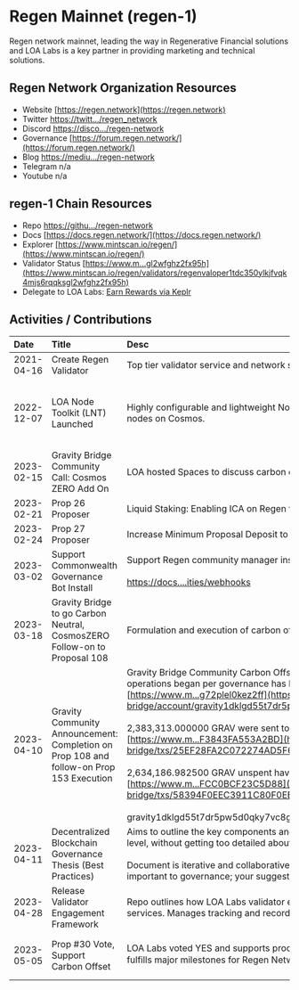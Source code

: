 # Regen Mainnet (regen-1)

Regen network mainnet, leading the way in Regenerative Financial solutions and LOA Labs is a key partner in providing marketing and technical solutions. 

## Regen Network Organization Resources

* Website [https://regen.network](https://regen.network)
* Twitter [https://twitt.../regen_network](https://twitter.com/regen_network)
* Discord [https://disco.../regen-network](https://discord.gg/regen-network)
* Governance [https://forum.regen.network/](https://forum.regen.network/)
* Blog [https://mediu.../regen-network](https://medium.com/regen-network)
* Telegram n/a
* Youtube n/a

## regen-1 Chain Resources

* Repo [https://githu.../regen-network](https://github.com/regen-network)
* Docs [https://docs.regen.network/](https://docs.regen.network/)
* Explorer [https://www.mintscan.io/regen/](https://www.mintscan.io/regen/)
* Validator Status [https://www.m...gl2wfghz2fx95h](https://www.mintscan.io/regen/validators/regenvaloper1tdc350ylkjfvqk4mjs6rqqksgl2wfghz2fx95h)
* Delegate to LOA Labs: [Earn Rewards via Keplr](https://wallet.keplr.app/chains/regen?modal=validator&chain=regen-1&validator_address=regenvaloper1tdc350ylkjfvqk4mjs6rqqksgl2wfghz2fx95h&referral=true)

## Activities / Contributions
| Date | Title | Desc | Link | Type |
| :----------- | :------------ | :-------------------------------- | :---- | :---- |
| 2021-04-16 | Create Regen Validator | Top tier validator service and network support.  | [https://www.m...gl2wfghz2fx95h](https://www.mintscan.io/regen/validators/regenvaloper1tdc350ylkjfvqk4mjs6rqqksgl2wfghz2fx95h) | IN-1 |
| 2022-12-07 | LOA Node Toolkit (LNT) Launched | Highly configurable and lightweight Nodejs toolkit for monitoring, governing, and financing validator nodes on Cosmos. | [https://githu...a-node-toolkit](https://github.com/LOA-Labs/loa-node-toolkit) | PG-12, IN-5, PG-14 |
| 2023-02-15 | Gravity Bridge Community Call: Cosmos ZERO Add On | LOA hosted Spaces to discuss carbon offset strategy.  | [https://twitt.../1MnGnprZgQyxO](https://twitter.com/i/spaces/1MnGnprZgQyxO) | M-19 |
| 2023-02-21 | Prop 26 Proposer | Liquid Staking: Enabling ICA on Regen for Quicksilver | [https://www.m...n/proposals/26](https://www.mintscan.io/regen/proposals/26) | PG-11 |
| 2023-02-24 | Prop 27 Proposer | Increase Minimum Proposal Deposit to Prevent Spam Attacks | [https://www.m...n/proposals/27](https://www.mintscan.io/regen/proposals/27) | G-6 |
| 2023-03-02 | Support Commonwealth Governance Bot Install | Support Regen community manager install commonwealth bot. Bot live! <br><br>[https://docs....ities/webhooks](https://docs.commonwealth.im/commonwealth/for-admins-and-mods/capabilities/webhooks) | [https://disco...38318537244773](https://discord.com/channels/684494798358315010/1036438318537244773) | G-6 |
| 2023-03-18 | Gravity Bridge to go Carbon Neutral, CosmosZERO Follow-on to Proposal 108 | Formulation and execution of carbon offset strategy for Gravity Bridge blockchain operations.  | [https://www.m.../proposals/153](https://www.mintscan.io/gravity-bridge/proposals/153) | G-6 |
| 2023-04-10 | Gravity Community Announcement: Completion on Prop 108 and follow-on Prop 153 Execution | Gravity Bridge Community Carbon Offsets purchase of 8362.5 NCT for all historical emissions since operations began per governance has been completed by multisig account [https://www.m...g72plel0kez2ff](https://www.mintscan.io/gravity-bridge/account/gravity1dklgd55t7dr5pw5d0qky7vc8g72plel0kez2ff)<br><br>2,383,313.000000 GRAV were sent to RND, PBC wallet in a 12-month vested state.<br>[https://www.m...F3843FA553A2BD](https://www.mintscan.io/gravity-bridge/txs/25EF28FA2C072274AD5F6D1FC2C8555E7ABEDC9795AFD8D0C7F3843FA553A2BD)<br><br>2,634,186.982500 GRAV unspent have been returned to community pool.<br>[https://www.m...FCC0BCF23C5D88](https://www.mintscan.io/gravity-bridge/txs/58394F0EEC3911C80F0EBD8AA81AFA35296FE37B635718404BFCC0BCF23C5D88)<br><br>gravity1dklgd55t7dr5pw5d0qky7vc8g72plel0kez2ff account now has a perfectly 0.00 balance. | [https://disco...27120893710397](https://discord.com/channels/881943007115497553/921207222904717333/1095127120893710397) | G-6, PG-12 |
| 2023-04-11 | Decentralized Blockchain Governance Thesis (Best Practices) | Aims to outline the key components and best practices in blockchain governance, at mid-to-high level, without getting too detailed about specifics which may vary from one community to the next.<br><br>Document is iterative and collaborative; it covers a non-exhaustive list of components that are important to governance; your suggestions and contributions are welcome. | [https://gov.vs.loalabs.io/](https://gov.vs.loalabs.io/) | G-9, G-6, PG-12 |
| 2023-04-28 | Release Validator Engagement Framework | Repo outlines how LOA Labs validator engages with each chain and logs of delivered goods and services. Manages tracking and records of events.  | [https://githu...ment-Framework](https://github.com/LOA-Labs/Validator-Engagement-Framework) | PG-12 |
| 2023-05-05 | Prop #30 Vote, Support Carbon Offset | LOA Labs voted YES and supports proceeding with carbon offsetting through NCT credits, which fulfills major milestones for Regen Network's value proposition for planetary regeneration. 🌎💚 | [https://www.m...eight=10503961](https://www.mintscan.io/regen/txs/7AD6458309DC94916492AD1FAE27C8991C187466BEDF79A9B7D0A3DAA46080B7?height=10503961) | G-6, G-8, PG-11 |